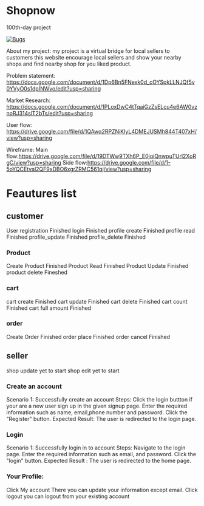 # Shopnow
 100th-day project
 
 [![Bugs](https://sonarcloud.io/api/project_badges/measure?project=fssa-batch3_sasikumar.saminathan__web_project&metric=bugs)](https://sonarcloud.io/summary/new_code?id=fssa-batch3_sasikumar.saminathan__web_project)


About my project:
my project is a virtual bridge for local sellers to customers this website encourage local sellers and show your nearby shops and find nearby shop for you liked product.


Problem statement: https://docs.google.com/document/d/1Dp6Bn5FNexk0d_cOYSpkLLNJQf5v0YVyO0s1dpINWvo/edit?usp=sharing

Market Research: https://docs.google.com/document/d/1PLoxDwC4tTqaiGzZsELcu4e6AW0vznoRJ314slT2bTs/edit?usp=sharing

User flow: https://drive.google.com/file/d/1QAwq2RPZNiKIyL4DMEJUSMh844T407xH/view?usp=sharing

Wireframe:
  Main flow:https://drive.google.com/file/d/19DTWw9TXh6P_E0jqiQnwpuTUrl2XoRgC/view?usp=sharing
  Side flow:https://drive.google.com/file/d/1-5oYQCEtval2QF9xDBO6xgrZRMC561qj/view?usp=sharing
  
  
# Feautures list

## customer
User registration   Finished
login               Finished
profile create      Finished
profile read        Finished
profile_update      Finished
profile_delete      Finished

### Product
Create Product      Finished
Product Read        Finished
Product Update      Finished
product delete      Fineshed

### cart
cart create         Finished
cart update         Finished
cart delete         Finished
cart count          Finished
cart full amount    Finished

### order
Create Order        Finished
order place         Finished
order cancel        Finished

## seller

shop update         yet to start
shop edit           yet to start









  
### Create an account

Scenario 1: Successfully create an account Steps: Click the login buttton if your are a new user sign up in the given signup page. Enter the required information such as name, email,phone number and password. Click the "Register" button. Expected Result: The user is redirected to the login page.

### Login

Scenario 1: Successfully login in to account Steps: Navigate to the login page. Enter the required information such as email, and password. Click the "login" button. Expected Result : The user is redirected to the home page.

### Your Profile: 
Click My account There you can update your information except email. Click logout you can logout from your existing account
